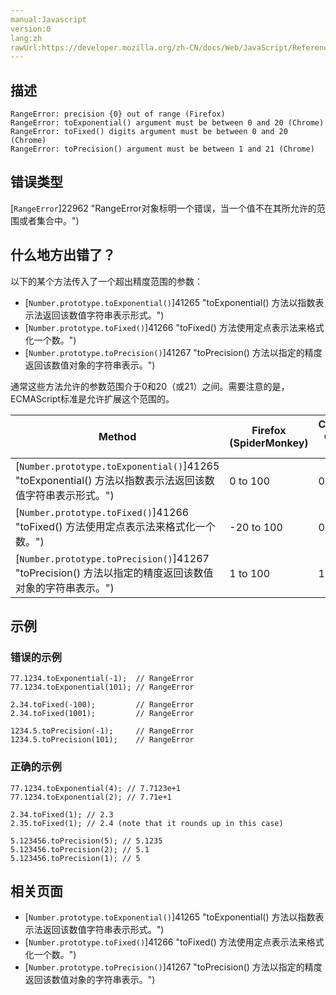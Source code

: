 ```yaml
---
manual:Javascript
version:0
lang:zh
rawUrl:https://developer.mozilla.org/zh-CN/docs/Web/JavaScript/Reference/Errors/Precision_range#
---
```






## 描述<a name="描述"></a>

```
RangeError: precision {0} out of range (Firefox)
RangeError: toExponential() argument must be between 0 and 20 (Chrome)
RangeError: toFixed() digits argument must be between 0 and 20 (Chrome)
RangeError: toPrecision() argument must be between 1 and 21 (Chrome)

```

## 错误类型<a name="错误类型"></a>


[`RangeError`]22962 "RangeError对象标明一个错误，当一个值不在其所允许的范围或者集合中。")


## 什么地方出错了？<a name="什么地方出错了？"></a>


以下的某个方法传入了一个超出精度范围的参数：


* [`Number.prototype.toExponential()`]41265 "toExponential() 方法以指数表示法返回该数值字符串表示形式。")
* [`Number.prototype.toFixed()`]41266 "toFixed() 方法使用定点表示法来格式化一个数。")
* [`Number.prototype.toPrecision()`]41267 "toPrecision() 方法以指定的精度返回该数值对象的字符串表示。")


通常这些方法允许的参数范围介于0和20（或21）之间。需要注意的是，ECMAScript标准是允许扩展这个范围的。


Method | Firefox (SpiderMonkey) | Chrome, Opera (V8) 
 ---  |  ---  |  ---  | 
[`Number.prototype.toExponential()`]41265 "toExponential() 方法以指数表示法返回该数值字符串表示形式。") | 0 to 100 | 0 to 20 
[`Number.prototype.toFixed()`]41266 "toFixed() 方法使用定点表示法来格式化一个数。") | -20 to 100 | 0 to 20 
[`Number.prototype.toPrecision()`]41267 "toPrecision() 方法以指定的精度返回该数值对象的字符串表示。") | 1 to 100 | 1 to 21 


## 示例<a name="示例"></a>

### 错误的示例<a name="错误的示例"></a>

```
77.1234.toExponential(-1);  // RangeError
77.1234.toExponential(101); // RangeError

2.34.toFixed(-100);         // RangeError 
2.34.toFixed(1001);         // RangeError 

1234.5.toPrecision(-1);     // RangeError
1234.5.toPrecision(101);    // RangeError
```

### 正确的示例<a name="正确的示例"></a>

```
77.1234.toExponential(4); // 7.7123e+1
77.1234.toExponential(2); // 7.71e+1

2.34.toFixed(1); // 2.3
2.35.toFixed(1); // 2.4 (note that it rounds up in this case)

5.123456.toPrecision(5); // 5.1235
5.123456.toPrecision(2); // 5.1
5.123456.toPrecision(1); // 5
```

## 相关页面<a name="相关页面"></a>

* [`Number.prototype.toExponential()`]41265 "toExponential() 方法以指数表示法返回该数值字符串表示形式。")
* [`Number.prototype.toFixed()`]41266 "toFixed() 方法使用定点表示法来格式化一个数。")
* [`Number.prototype.toPrecision()`]41267 "toPrecision() 方法以指定的精度返回该数值对象的字符串表示。")



